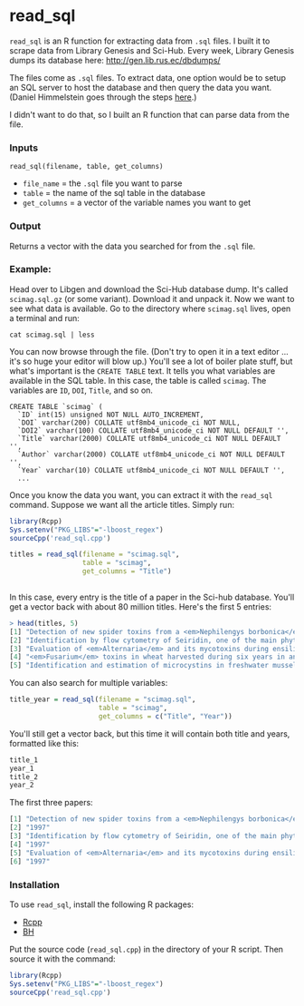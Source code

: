 # read_sql

`read_sql` is an R function for extracting data from `.sql` files. I built it to scrape data from Library Genesis and Sci-Hub. Every week, Library Genesis dumps its database here: http://gen.lib.rus.ec/dbdumps/

The files come as `.sql` files. To extract data, one option would be to setup an SQL server to host the database and then query the data you want. 
(Daniel Himmelstein goes through the steps [here](https://github.com/greenelab/scihub/tree/b8e257a24375f3151619f42d4cd56e7e4fa21d1c/download/libgen).)

I didn't want to do that, so I built an R function that can parse data from the file. 



### Inputs
``` 
read_sql(filename, table, get_columns)
```

* `file_name` = the `.sql` file you want to parse
* `table` = the name of the sql table in the database
* `get_columns` =  a vector of the variable names you want to get


### Output

Returns a vector with the data you searched for from the `.sql` file.



### Example:

Head over to Libgen and download the Sci-Hub database dump. It's called `scimag.sql.gz` (or some variant). Download it and unpack it. Now we want to see what data is available. Go to the directory where `scimag.sql` lives, open a terminal and run:

`cat scimag.sql | less`

You can now browse through the file. (Don't try to open it in a text editor ... it's so huge your editor will blow up.) You'll see a lot of boiler plate stuff, but what's important is the `CREATE TABLE` text. It tells you what variables are available in the SQL table. In this case, the table is called `scimag`. The variables are `ID`, `DOI`, `Title`, and so on. 


```
CREATE TABLE `scimag` (
  `ID` int(15) unsigned NOT NULL AUTO_INCREMENT,
  `DOI` varchar(200) COLLATE utf8mb4_unicode_ci NOT NULL,
  `DOI2` varchar(100) COLLATE utf8mb4_unicode_ci NOT NULL DEFAULT '',
  `Title` varchar(2000) COLLATE utf8mb4_unicode_ci NOT NULL DEFAULT '',
  `Author` varchar(2000) COLLATE utf8mb4_unicode_ci NOT NULL DEFAULT '',
  `Year` varchar(10) COLLATE utf8mb4_unicode_ci NOT NULL DEFAULT '',
  ...
```

Once you know the data you want, you can extract it with the `read_sql` command. Suppose we want all the article titles. Simply run:


```R
library(Rcpp)
Sys.setenv("PKG_LIBS"="-lboost_regex")
sourceCpp('read_sql.cpp')

titles = read_sql(filename = "scimag.sql", 
                  table = "scimag",
                  get_columns = "Title")
              
```

In this case, every entry is the title of a paper in the Sci-hub database. You'll get a vector back with about 80 million titles. Here's the first 5 entries:

```R
> head(titles, 5)
[1] "Detection of new spider toxins from a <em>Nephilengys borbonica</em> venom gland using on-line μ-column HPLC continuous flow (FRIT) FAB LC/MS and MS/MS"
[2] "Identification by flow cytometry of Seiridin, one of the main phytotoxins produced by three <em>Seiridium</em> species pathogenic to cypress"           
[3] "Evaluation of <em>Alternaria</em> and its mycotoxins during ensiling of sunflower seeds"                                                                
[4] "<em>Fusarium</em> toxins in wheat harvested during six years in an area of southwest Germany"                                                           
[5] "Identification and estimation of microcystins in freshwater mussels" 
```

You can also search for multiple variables:

```R
title_year = read_sql(filename = "scimag.sql", 
                      table = "scimag",
                      get_columns = c("Title", "Year"))
```

You'll still get a vector back, but this time it will contain both title and years, formatted like this:

```R
title_1
year_1
title_2
year_2
```

The first three papers:

```R
[1] "Detection of new spider toxins from a <em>Nephilengys borbonica</em> venom gland using on-line μ-column HPLC continuous flow (FRIT) FAB LC/MS and MS/MS"
[2] "1997"                                                                                                                                                   
[3] "Identification by flow cytometry of Seiridin, one of the main phytotoxins produced by three <em>Seiridium</em> species pathogenic to cypress"           
[4] "1997"                                                                                                                                                   
[5] "Evaluation of <em>Alternaria</em> and its mycotoxins during ensiling of sunflower seeds"                                                                
[6] "1997" 

```


### Installation

To use `read_sql`, install the following R packages:
 * [Rcpp](https://cran.r-project.org/web/packages/Rcpp/index.html) 
 * [BH](https://cran.r-project.org/web/packages/BH/index.html) 
 

Put the source code (`read_sql.cpp`) in the directory of your R script. Then source it with the command:

```R
library(Rcpp)
Sys.setenv("PKG_LIBS"="-lboost_regex")
sourceCpp('read_sql.cpp')
```
